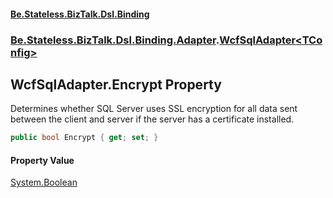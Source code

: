 #### [Be.Stateless.BizTalk.Dsl.Binding](README.md 'README')
### [Be.Stateless.BizTalk.Dsl.Binding.Adapter](Be.Stateless.BizTalk.Dsl.Binding.Adapter.md 'Be.Stateless.BizTalk.Dsl.Binding.Adapter').[WcfSqlAdapter&lt;TConfig&gt;](WcfSqlAdapter_TConfig_.md 'Be.Stateless.BizTalk.Dsl.Binding.Adapter.WcfSqlAdapter<TConfig>')

## WcfSqlAdapter<TConfig>.Encrypt Property

Determines whether SQL Server uses SSL encryption for all data sent between the client and server if the server has a
certificate installed.

```csharp
public bool Encrypt { get; set; }
```

#### Property Value
[System.Boolean](https://docs.microsoft.com/en-us/dotnet/api/System.Boolean 'System.Boolean')